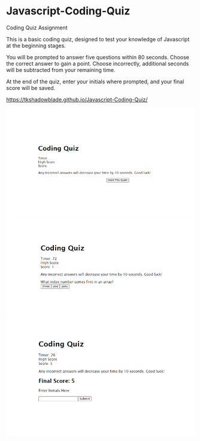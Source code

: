 # Javascript-Coding-Quiz
Coding Quiz Assignment

This is a basic coding quiz, designed to test your knowledge of Javascript at the beginning stages.

You will be prompted to answer five questions within 80 seconds. Choose the correct answer to gain a point. Choose incorrectly, additional seconds will be subtracted from your remaining time.

At the end of the quiz, enter your initials where prompted, and your final score will be saved.

https://tkshadowblade.github.io/Javascript-Coding-Quiz/

<img src="./assets/Images/coding-quiz-start.png">
<img src="./assets/Images/coding-quiz-snip.png">
<img src="./assets/Images/coding-quiz-end.png">
